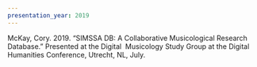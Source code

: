 ```yaml
---
presentation_year: 2019
---
```

McKay, Cory. 2019. “SIMSSA DB: A Collaborative Musicological Research  Database.” Presented at the Digital  Musicology Study Group at the Digital Humanities Conference, Utrecht, NL, July.
